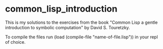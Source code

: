 # common_lisp_introduction
This is my solutions to the exercises from the book "Common Lisp a gentle introduction to symbolic computation" by David S. Touretzky.

To compile the files run (load (compile-file "name-of-file.lisp")) in your repl of choice.
